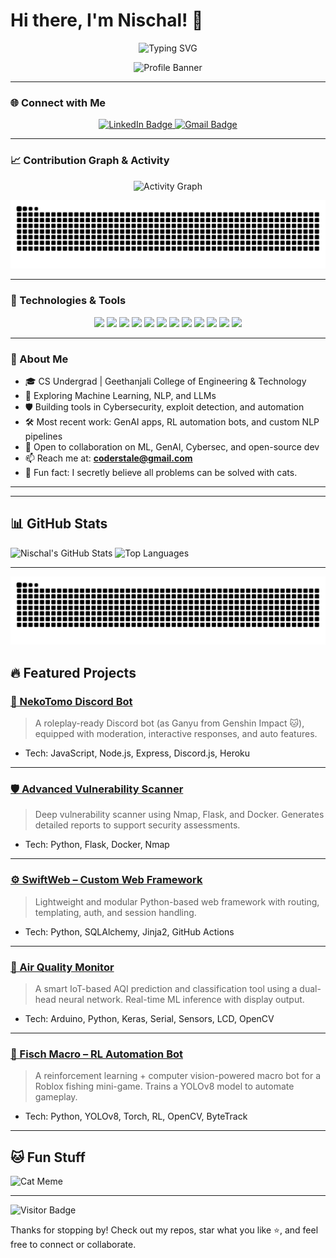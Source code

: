 # Hi there, I'm Nischal! 👋
<div align="center">
  <img src="https://readme-typing-svg.herokuapp.com?font=Fira+Code&size=24&pause=1000&color=0891B2&width=435&lines=Passionate+ML+%26+Cybersecurity+Developer;Always+learning+and+building!;Let's+connect+and+collaborate!" alt="Typing SVG" />
</div>

<p align="center">
  <img src="https://i.pinimg.com/564x/e9/de/ec/e9deec7ff3325fa19263004b4b834087.jpg" alt="Profile Banner" width="700px" />
</p>

---

### 🌐 Connect with Me
<p align="center">
  <a href="https://www.linkedin.com/in/satyasainischal/">
    <img src="https://img.shields.io/badge/LinkedIn-0077B5?style=for-the-badge&logo=linkedin&logoColor=white" alt="LinkedIn Badge"/>
  </a>
  <a href="mailto:coderstale@gmail.com">
    <img src="https://img.shields.io/badge/Gmail-D14836?style=for-the-badge&logo=gmail&logoColor=white" alt="Gmail Badge"/>
  </a>
</p>

---

### 📈 Contribution Graph & Activity
<p align="center">
  <img src="https://github-readme-activity-graph.vercel.app/graph?username=coderstale&bg_color=141321&color=ffffff&line=0891b2&point=ffffff&area=true&hide_border=true" alt="Activity Graph" />
</p>
<p align="center">
  <img src="https://raw.githubusercontent.com/coderstale/coderstale/output/dist/github-contribution-grid-snake.svg" alt="Snake Animation" />
</p>

---

### 🧠 Technologies & Tools
<p align="center">
  <img src="https://img.shields.io/badge/-Python-000?&logo=python" />
  <img src="https://img.shields.io/badge/-JavaScript-000?&logo=JavaScript" />
  <img src="https://img.shields.io/badge/-Node.js-000?&logo=node.js" />
  <img src="https://img.shields.io/badge/-React-000?&logo=react" />
  <img src="https://img.shields.io/badge/-Flask-000?&logo=flask" />
  <img src="https://img.shields.io/badge/-Docker-000?&logo=docker" />
  <img src="https://img.shields.io/badge/-Git-000?&logo=git" />
  <img src="https://img.shields.io/badge/-PostgreSQL-000?&logo=postgresql" />
  <img src="https://img.shields.io/badge/-OpenCV-000?&logo=opencv" />
  <img src="https://img.shields.io/badge/-YOLOv8-000?&logo=openai" />
  <img src="https://img.shields.io/badge/-LangChain-000?&logo=openai" />
  <img src="https://img.shields.io/badge/-HuggingFace-000?&logo=huggingface" />
</p>

---

### 🚀 About Me
- 🎓 CS Undergrad | Geethanjali College of Engineering & Technology  
- 🤖 Exploring Machine Learning, NLP, and LLMs  
- 🛡️ Building tools in Cybersecurity, exploit detection, and automation  
- 🛠️ Most recent work: GenAI apps, RL automation bots, and custom NLP pipelines  
- 👯 Open to collaboration on ML, GenAI, Cybersec, and open-source dev  
- 📫 Reach me at: **coderstale@gmail.com**  
- 🐾 Fun fact: I secretly believe all problems can be solved with cats.

---

---

## 📊 GitHub Stats

![Nischal's GitHub Stats](https://github-readme-stats.vercel.app/api?username=coderstale&show_icons=true&theme=radical)
![Top Languages](https://github-readme-stats.vercel.app/api/top-langs/?username=coderstale&layout=compact&theme=radical)

---
![snake gif](https://raw.githubusercontent.com/coderstale/coderstale/output/dist/github-contribution-grid-snake.svg)

## 🔥 Featured Projects

### [💬 NekoTomo Discord Bot](https://github.com/coderstale/nekotomo-bot)
> A roleplay-ready Discord bot (as Ganyu from Genshin Impact 🐱), equipped with moderation, interactive responses, and auto features.
- Tech: JavaScript, Node.js, Express, Discord.js, Heroku

---

### [🛡️ Advanced Vulnerability Scanner](https://github.com/coderstale/advanced_vulnerability_scanner)
> Deep vulnerability scanner using Nmap, Flask, and Docker. Generates detailed reports to support security assessments.
- Tech: Python, Flask, Docker, Nmap

---

### [⚙️ SwiftWeb – Custom Web Framework](https://github.com/coderstale/SwiftWeb)
> Lightweight and modular Python-based web framework with routing, templating, auth, and session handling.
- Tech: Python, SQLAlchemy, Jinja2, GitHub Actions

---

### [🌿 Air Quality Monitor](https://github.com/coderstale/air_quality_monitor)
> A smart IoT-based AQI prediction and classification tool using a dual-head neural network. Real-time ML inference with display output.
- Tech: Arduino, Python, Keras, Serial, Sensors, LCD, OpenCV

---

### [🎣 Fisch Macro – RL Automation Bot](https://github.com/coderstale/fisch-macro)
> A reinforcement learning + computer vision-powered macro bot for a Roblox fishing mini-game. Trains a YOLOv8 model to automate gameplay.
- Tech: Python, YOLOv8, Torch, RL, OpenCV, ByteTrack

---

## 🐱 Fun Stuff

![Cat Meme](https://i.pinimg.com/736x/39/d9/a6/39d9a6cc24bc2294bee5563a9eac3310.jpg)

---

![Visitor Badge](https://visitor-badge.laobi.icu/badge?page_id=coderstale.coderstale)

Thanks for stopping by! Check out my repos, star what you like ⭐, and feel free to connect or collaborate.
